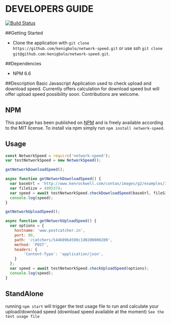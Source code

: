 # DEVELOPERS GUIDE

[![Build Status](https://travis-ci.org/kenigbolo/network-speed.png)](https://travis-ci.org/kenigbolo/network-speed)

##Getting Started

+ Clone the application with `git clone https://github.com/kenigbolo/network-speed.git` or use ssh  `git clone git@github.com:kenigbolo/network-speed.git`.

##Dependencies

* NPM 6.6

##Description
Basic Javascript Application used to check upload and download speed. Currently offers calculation for download speed but will offer upload speed possibility soon. Contributions are welcome.

## NPM

This package has been published on [NPM](https://www.npmjs.com/package/network-speed) and is freely available according to the MIT license. To install via npm simply run `npm install network-speed`.

## Usage
```javascript
const NetworkSpeed = require('network-speed');
var testNetworkSpeed = new NetworkSpeed();

getNetworkDownloadSpeed();

async function getNetworkDownloadSpeed() {
  var baseUrl = 'http://www.kenrockwell.com/contax/images/g2/examples/31120037-5mb.jpg';
  var fileSize = 4995374;
  var speed = await testNetworkSpeed.checkDownloadSpeed(baseUrl, fileSize);
  console.log(speed);
}

getNetworkUploadSpeed();

async function getNetworkUploadSpeed() {
  var options = {
    hostname: 'www.postcatcher.in',
    port: 80,
    path: '/catchers/544b09b4599c1d0200000289',
    method: 'POST',
    headers: {
        'Content-Type': 'application/json',
    }
  };
  var speed = await testNetworkSpeed.checkUploadSpeed(options);
  console.log(speed);
}
```

## StandAlone

running `npm start` will trigger the test usage file to run and calculate your upload/download speed (download speed available at the moment)
`See the test usage file`
